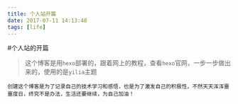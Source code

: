 ```yaml
---
title: 个人站开篇
date: 2017-07-11 14:13:48
tags: [life]
---
```


#个人站的开篇
>这个博客是用`hexo`部署的，跟着网上的教程，查看`hexo`官网，一步一步做出来的，使用的是`yilia`主题

    创建这个博客是为了记录自己的技术学习和感悟，也是为了激发自己的积极性，不然天天浑浑噩噩度日，终究不是办法，生活还要继续，为自己加油！
